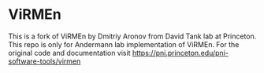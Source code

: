 # ViRMEn
This is a fork of ViRMEn by Dmitriy Aronov from David Tank lab at Princeton. This repo is only for Andermann lab implementation of ViRMEn. For the original code and documentation visit https://pni.princeton.edu/pni-software-tools/virmen 
